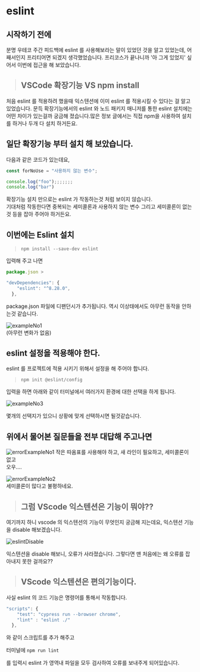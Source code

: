 # eslint

## 시작하기 전에

분명 우테코 주간 피드백에 eslint 를 사용해보라는 말이 있었던 것을 알고 있었는데, 어째서인지 프리티어면 되겠지 생각했었습니다. 프리코스가 끝나니까 '아 그게 있었지' 싶어서 이번에 접근을 해 보았습니다.

> ## VSCode 확장기능 VS npm install

처음 eslint 를 적용하려 했을때 익스텐션에 이미 eslint 를 적용시킬 수 있다는 걸 알고 있었습니다. 문득 확장기능에서의 eslint 와 노드 패키지 매니저를 통한 eslint 설치에는 어떤 차이가 있는걸까 궁금해 졌습니다.많은 정보 글에서는 직접 npm을 사용하여 설치를 하거나 두개 다 설치 하거든요.

## 일단 확장기능 부터 설치 해 보았습니다.

다음과 같은 코드가 있는데요,

```javascript
const forNoUse = "사용하지 않는 변수";

console.log("foo");;;;;;;
console.log("bar")
```

확장기능 설치 만으로는 eslint 가 작동하는것 처럼 보이지 않습니다.  
기대처럼 작동한다면 중복되는 세미콜론과 사용하지 않는 변수 그리고 세미콜론이 없는것 등을 잡아 주어야 하거든요.

## 이번에는 Eslint 설치
> ```
> npm install --save-dev eslint
> ```

입력해 주고 나면

```javascript
package.json >

"devDependencies": {
    "eslint": "^8.28.0",
  },
```

package.json 파일에 디팬던시가 추가됩니다. 역시 이상태에서도 아무런 동작을 안하는것 같습니다.

![exampleNo1](https://user-images.githubusercontent.com/105046423/204788385-f5e67734-5ac2-4ac6-ad12-ba027b2cefaa.png)  
(아무런 변화가 없음)

## eslint 설정을 적용해야 한다. 
eslint 를 프로젝트에 적용 시키기 위해서 설정을 해 주어야 합니다.
> ```
> npm init @eslint/config
> ```
입력을 하면 아래와 같이 터미널에서 여러가지 환경에 대한 선택을 하게 됩니다.

![exampleNo3](https://user-images.githubusercontent.com/105046423/204788389-78a0b187-64d6-49ad-a6ef-dc416681c61f.png)

몇개의 선택지가 있으니 상황에 맞게 선택하시면 될것같습니다.

## 위에서 물어본 질문들을 전부 대답해 주고나면

![errorExampleNo1](https://user-images.githubusercontent.com/105046423/204788439-89775b07-cdf4-4d3f-8612-602b4f29a6d7.png)
작은 따옴표를 사용해야 하고, 새 라인이 필요하고, 세미콜론이 없고  
오우....

![errorExampleNo2](https://user-images.githubusercontent.com/105046423/204788444-7d565fc3-47ae-4e6d-bb84-e0517e14f47c.png)  
세미콜론이 많다고 불평하네요.



> ## 그럼 VScode 익스텐션은 기능이 뭐야??

여기까지 하니 vscode 의 익스텐션의 기능이 무엇인지 궁금해 지는데요,
익스텐션 기능을 disable 해보겠습니다.

![eslintDisable](https://user-images.githubusercontent.com/105046423/204788448-e8b4ce10-9e67-4e87-b583-af2606c732e0.png)

익스텐션을 disable 해보니, 오류가 사라졌습니다. 그렇다면 맨 처음에는 왜 오류를 잡아내지 못한 걸까요??


> ## VScode 익스텐션은 편의기능이다.

사실 eslint 의 코드 기능은 명령어를 통해서 작동합니다.

```javascript
"scripts": {
    "test": "cypress run --browser chrome",
    "lint" : "eslint ./"
  },
```

와 같이 스크립트를 추가 해주고

터미널에 `npm run lint`

를 입력시 eslint 가 영역내 파일을 모두 검사하여 오류를 보내주게 되어있습니다.
